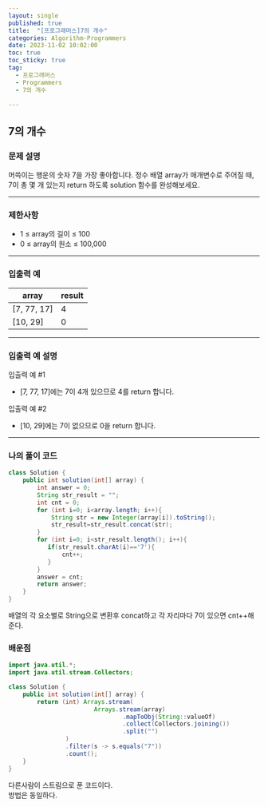 ```yaml
---
layout: single
published: true
title:  "[프로그래머스]7의 개수"
categories: Algorithm-Programmers
date: 2023-11-02 10:02:00
toc: true
toc_sticky: true
tag:   
  - 프로그래머스
  - Programmers
  - 7의 개수

---
```


## 7의 개수

### 문제 설명

머쓱이는 행운의 숫자 7을 가장 좋아합니다. 정수 배열 array가 매개변수로 주어질 때, 7이 총 몇 개 있는지 return 하도록 solution 함수를 완성해보세요.

----------------

### 제한사항

* 1 ≤ array의 길이 ≤ 100
* 0 ≤ array의 원소 ≤ 100,000

----------------

### 입출력 예

|array|	result|
|---|---|
|[7, 77, 17]|	4|
|[10, 29]|	0|

----------------

### 입출력 예 설명

입출력 예 #1  

* [7, 77, 17]에는 7이 4개 있으므로 4를 return 합니다.
  

입출력 예 #2  

* [10, 29]에는 7이 없으므로 0을 return 합니다.


  


  
  

  

  

  

----------------

### 나의 풀이 코드

```java
class Solution {
    public int solution(int[] array) {
        int answer = 0;
        String str_result = "";
        int cnt = 0;
        for (int i=0; i<array.length; i++){
            String str = new Integer(array[i]).toString();
            str_result=str_result.concat(str); 
        }
        for (int i=0; i<str_result.length(); i++){
           if(str_result.charAt(i)=='7'){
               cnt++;
           }
        }
        answer = cnt;
        return answer;
    }
}
```
배열의 각 요소별로 String으로 변환후 concat하고 각 자리마다 7이 있으면 cnt++해준다.

### 배운점


```java
import java.util.*;
import java.util.stream.Collectors;

class Solution {
    public int solution(int[] array) {
        return (int) Arrays.stream(
                        Arrays.stream(array)
                                .mapToObj(String::valueOf)
                                .collect(Collectors.joining())
                                .split("")
                )
                .filter(s -> s.equals("7"))
                .count();
    }
}
```
다른사람이 스트림으로 푼 코드이다.  
방법은 동일하다.